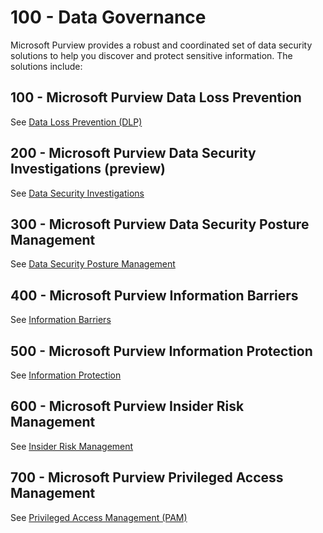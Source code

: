 # 100 - Data Governance

Microsoft Purview provides a robust and coordinated set of data security solutions to help you discover and protect sensitive information. The solutions include:

## 100 - Microsoft Purview Data Loss Prevention

See [Data Loss Prevention (DLP)](./100/README.md)

## 200 - Microsoft Purview Data Security Investigations (preview)

See [Data Security Investigations ](./200/README.md)

## 300 - Microsoft Purview Data Security Posture Management

See [Data Security Posture Management](./300/README.md)

## 400 - Microsoft Purview Information Barriers

See [Information Barriers](./400/README.md)

## 500 - Microsoft Purview Information Protection

See [Information Protection](./500/README.md)

## 600 - Microsoft Purview Insider Risk Management

See [Insider Risk Management](./600/README.md)

## 700 - Microsoft Purview Privileged Access Management

See [Privileged Access Management (PAM)](https://learn.microsoft.com/en-us/purview/privileged-access-management-solution-overview)
